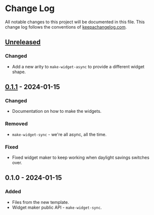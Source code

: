 # Change Log
All notable changes to this project will be documented in this file. This change log follows the conventions of [keepachangelog.com](http://keepachangelog.com/).

## [Unreleased]
### Changed
- Add a new arity to `make-widget-async` to provide a different widget shape.

## [0.1.1] - 2024-01-15
### Changed
- Documentation on how to make the widgets.

### Removed
- `make-widget-sync` - we're all async, all the time.

### Fixed
- Fixed widget maker to keep working when daylight savings switches over.

## 0.1.0 - 2024-01-15
### Added
- Files from the new template.
- Widget maker public API - `make-widget-sync`.

[Unreleased]: https://sourcehost.site/your-name/hit-hobbit/compare/0.1.1...HEAD
[0.1.1]: https://sourcehost.site/your-name/hit-hobbit/compare/0.1.0...0.1.1
